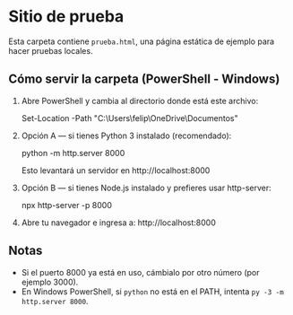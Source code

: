 # Sitio de prueba

Esta carpeta contiene `prueba.html`, una página estática de ejemplo para hacer pruebas locales.

## Cómo servir la carpeta (PowerShell - Windows)

1. Abre PowerShell y cambia al directorio donde está este archivo:

   Set-Location -Path "C:\Users\felip\OneDrive\Documentos"

2. Opción A — si tienes Python 3 instalado (recomendado):

   python -m http.server 8000

   Esto levantará un servidor en http://localhost:8000

3. Opción B — si tienes Node.js instalado y prefieres usar http-server:

   npx http-server -p 8000

4. Abre tu navegador e ingresa a: http://localhost:8000

## Notas

- Si el puerto 8000 ya está en uso, cámbialo por otro número (por ejemplo 3000).
- En Windows PowerShell, si `python` no está en el PATH, intenta `py -3 -m http.server 8000`.
